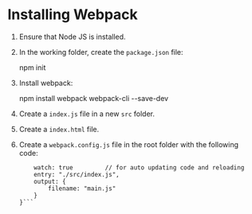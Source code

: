 # Installing Webpack

1. Ensure that Node JS is installed. 
2. In the working folder, create the ```package.json``` file:
    
    npm init

3. Install webpack:

    npm install webpack webpack-cli --save-dev

4. Create a ```index.js``` file in a new ```src``` folder.
5. Create a ```index.html``` file.
6. Create a ```webpack.config.js``` file in the root folder with the following code:

    ```module.exports = {
        watch: true         // for auto updating code and reloading
        entry: "./src/index.js",
        output: {
            filename: "main.js"
        }
    }```
